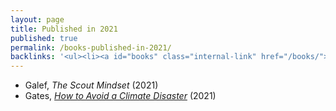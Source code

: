 ```yaml
---
layout: page
title: Published in 2021
published: true
permalink: /books-published-in-2021/
backlinks: '<ul><li><a id="books" class="internal-link" href="/books/">Books</a></li></ul>'
---
```


* Galef, _The Scout Mindset_ (2021) 
* Gates, _<a id="gates-climate-disaster" class="internal-link" href="/gates-climate-disaster/">How to Avoid a Climate Disaster</a>_ (2021) 
